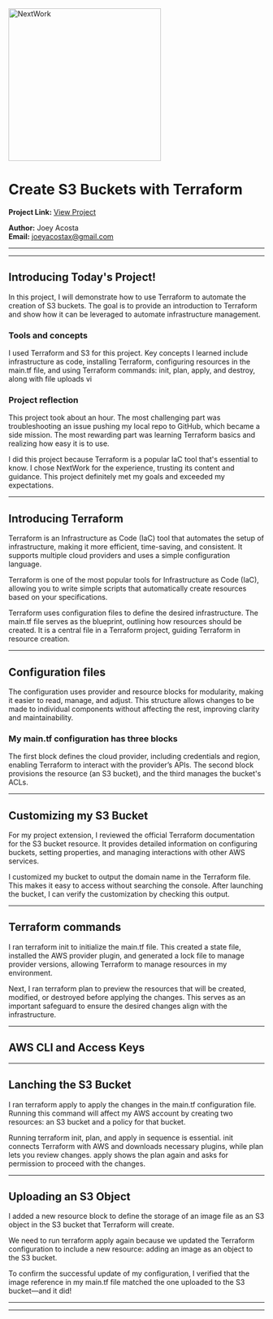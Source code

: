 <img src="https://cdn.prod.website-files.com/677c400686e724409a5a7409/6790ad949cf622dc8dcd9fe4_nextwork-logo-leather.svg" alt="NextWork" width="300" />

# Create S3 Buckets with Terraform

**Project Link:** [View Project](http://learn.nextwork.org/projects/aws-devops-terraform1)

**Author:** Joey Acosta  
**Email:** joeyacostax@gmail.com

---

---

## Introducing Today's Project!

In this project, I will demonstrate how to use Terraform to automate the creation of S3 buckets. The goal is to provide an introduction to Terraform and show how it can be leveraged to automate infrastructure management.

### Tools and concepts

I used Terraform and S3 for this project. Key concepts I learned include infrastructure as code, installing Terraform, configuring resources in the main.tf file, and using Terraform commands: init, plan, apply, and destroy, along with file uploads vi

### Project reflection

This project took about an hour. The most challenging part was troubleshooting an issue pushing my local repo to GitHub, which became a side mission. The most rewarding part was learning Terraform basics and realizing how easy it is to use.

I did this project because Terraform is a popular IaC tool that's essential to know. I chose NextWork for the experience, trusting its content and guidance. This project definitely met my goals and exceeded my expectations.

---

## Introducing Terraform

Terraform is an Infrastructure as Code (IaC) tool that automates the setup of infrastructure, making it more efficient, time-saving, and consistent. It supports multiple cloud providers and uses a simple configuration language.

Terraform is one of the most popular tools for Infrastructure as Code (IaC), allowing you to write simple scripts that automatically create resources based on your specifications.

Terraform uses configuration files to define the desired infrastructure. The main.tf file serves as the blueprint, outlining how resources should be created. It is a central file in a Terraform project, guiding Terraform in resource creation.

---

## Configuration files

The configuration uses provider and resource blocks for modularity, making it easier to read, manage, and adjust. This structure allows changes to be made to individual components without affecting the rest, improving clarity and maintainability.

### My main.tf configuration has three blocks

The first block defines the cloud provider, including credentials and region, enabling Terraform to interact with the provider’s APIs. The second block provisions the resource (an S3 bucket), and the third manages the bucket's ACLs.

---

## Customizing my S3 Bucket

For my project extension, I reviewed the official Terraform documentation for the S3 bucket resource. It provides detailed information on configuring buckets, setting properties, and managing interactions with other AWS services.

I customized my bucket to output the domain name in the Terraform file. This makes it easy to access without searching the console. After launching the bucket, I can verify the customization by checking this output.

---

## Terraform commands

I ran terraform init to initialize the main.tf file. This created a state file, installed the AWS provider plugin, and generated a lock file to manage provider versions, allowing Terraform to manage resources in my environment.

Next, I ran terraform plan to preview the resources that will be created, modified, or destroyed before applying the changes. This serves as an important safeguard to ensure the desired changes align with the infrastructure.

---

## AWS CLI and Access Keys

---

## Lanching the S3 Bucket

I ran terraform apply to apply the changes in the main.tf configuration file. Running this command will affect my AWS account by creating two resources: an S3 bucket and a policy for that bucket.

Running terraform init, plan, and apply in sequence is essential. init connects Terraform with AWS and downloads necessary plugins, while plan lets you review changes. apply shows the plan again and asks for permission to proceed with the changes.

---

## Uploading an S3 Object

I added a new resource block to define the storage of an image file as an S3 object in the S3 bucket that Terraform will create.

We need to run terraform apply again because we updated the Terraform configuration to include a new resource: adding an image as an object to the S3 bucket.

To confirm the successful update of my configuration, I verified that the image reference in my main.tf file matched the one uploaded to the S3 bucket—and it did!

---

---
